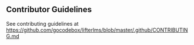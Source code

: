 Contributor Guidelines
----------------------

See contributing guidelines at https://github.com/gocodebox/lifterlms/blob/master/.github/CONTRIBUTING.md
